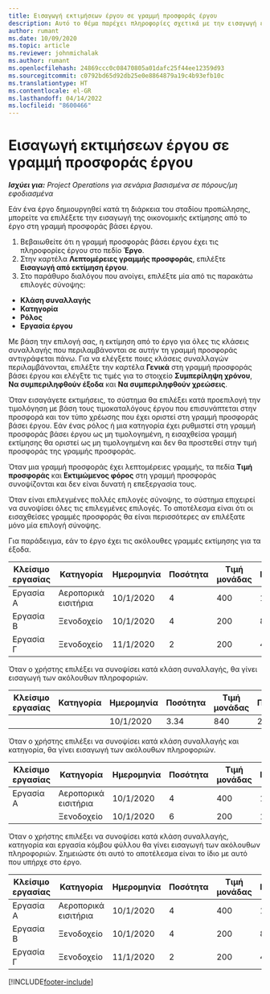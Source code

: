 ```yaml
---
title: Εισαγωγή εκτιμήσεων έργου σε γραμμή προσφοράς έργου
description: Αυτό το θέμα παρέχει πληροφορίες σχετικά με την εισαγωγή εκτιμήσεων από ένα έργο σε μια γραμμή προσφοράς έργου.
author: rumant
ms.date: 10/09/2020
ms.topic: article
ms.reviewer: johnmichalak
ms.author: rumant
ms.openlocfilehash: 24869ccc0c08470805a01dafc25f44ee12359d93
ms.sourcegitcommit: c0792bd65d92db25e0e8864879a19c4b93efb10c
ms.translationtype: HT
ms.contentlocale: el-GR
ms.lasthandoff: 04/14/2022
ms.locfileid: "8600466"
---
```

# <a name="import-estimates-for-a-project-to-a-project-quote-line"></a>Εισαγωγή εκτιμήσεων έργου σε γραμμή προσφοράς έργου

_**Ισχύει για:** Project Operations για σενάρια βασισμένα σε πόρους/μη εφοδιασμένα_


Εάν ένα έργο δημιουργηθεί κατά τη διάρκεια του σταδίου προπώλησης, μπορείτε να επιλέξετε την εισαγωγή της οικονομικής εκτίμησης από το έργο στη γραμμή προσφοράς βάσει έργου.

1. Βεβαιωθείτε ότι η γραμμή προσφοράς βάσει έργου έχει τις πληροφορίες έργου στο πεδίο **Έργο**.
2. Στην καρτέλα **Λεπτομέρειες γραμμής προσφοράς**, επιλέξτε **Εισαγωγή από εκτίμηση έργου**.
3. Στο παράθυρο διαλόγου που ανοίγει, επιλέξτε μία από τις παρακάτω επιλογές σύνοψης:

  - **Κλάση συναλλαγής**
  - **Κατηγορία**
  - **Ρόλος** 
  - **Εργασία έργου**

Με βάση την επιλογή σας, η εκτίμηση από το έργο για όλες τις κλάσεις συναλλαγής που περιλαμβάνονται σε αυτήν τη γραμμή προσφοράς αντιγράφεται πάνω. Για να ελέγξετε ποιες κλάσεις συναλλαγών περιλαμβάνονται, επιλέξτε την καρτέλα **Γενικά** στη γραμμή προσφοράς βάσει έργου και ελέγξτε τις τιμές για το στοιχείο **Συμπερίληψη χρόνου**, **Να συμπεριληφθούν έξοδα** και **Να συμπεριληφθούν χρεώσεις**.

Όταν εισαγάγετε εκτιμήσεις, το σύστημα θα επιλέξει κατά προεπιλογή την τιμολόγηση με βάση τους τιμοκαταλόγους έργου που επισυνάπτεται στην προσφορά και τον τύπο χρέωσης που έχει οριστεί στη γραμμή προσφοράς βάσει έργου. Εάν ένας ρόλος ή μια κατηγορία έχει ρυθμιστεί στη γραμμή προσφοράς βάσει έργου ως μη τιμολογημένη, η εισαχθείσα γραμμή εκτίμησης θα οριστεί ως μη τιμολογημένη και δεν θα προστεθεί στην τιμή προσφοράς της γραμμής προσφοράς.

Όταν μια γραμμή προσφοράς έχει λεπτομέρειες γραμμής, τα πεδία **Τιμή προσφοράς** και **Εκτιμώμενος φόρος** στη γραμμή προσφοράς συνοψίζονται και δεν είναι δυνατή η επεξεργασία τους.

Όταν είναι επιλεγμένες πολλές επιλογές σύνοψης, το σύστημα επιχειρεί να συνοψίσει όλες τις επιλεγμένες επιλογές. Το αποτέλεσμα είναι ότι οι εισαχθείσες γραμμές προσφοράς θα είναι περισσότερες αν επιλέξατε μόνο μία επιλογή σύνοψης.

Για παράδειγμα, εάν το έργο έχει τις ακόλουθες γραμμές εκτίμησης για τα έξοδα.

| Κλείσιμο εργασίας | Κατηγορία | Ημερομηνία | Ποσότητα | Τιμή μονάδας | Ποσό |
| --- | --- | --- | --- | --- | --- |
| Εργασία Α | Αεροπορικά εισιτήρια | 10/1/2020 | 4 | 400 | 1600 |
| Εργασία Β | Ξενοδοχείο | 10/1/2020 | 4 | 200 | 800 |
| Εργασία Γ | Ξενοδοχείο | 11/1/2020 | 2 | 200 | 400 |

Όταν ο χρήστης επιλέξει να συνοψίσει κατά κλάση συναλλαγής, θα γίνει εισαγωγή των ακόλουθων πληροφοριών.

| Κλείσιμο εργασίας | Κατηγορία | Ημερομηνία | Ποσότητα | Τιμή μονάδας | Ποσό |
| --- | --- | --- | --- | --- | --- |
| | | 10/1/2020 | 3.34 | 840 | 2800 |

Όταν ο χρήστης επιλέξει να συνοψίσει κατά κλάση συναλλαγής και κατηγορία, θα γίνει εισαγωγή των ακόλουθων πληροφοριών.

| Κλείσιμο εργασίας | Κατηγορία | Ημερομηνία | Ποσότητα | Τιμή μονάδας | Ποσό |
| --- | --- | --- | --- | --- | --- |
| Εργασία Α | Αεροπορικά εισιτήρια | 10/1/2020 | 4 | 400 | 1600 |
| | Ξενοδοχείο | 10/1/2020 | 6 | 200 | 1200 |

Όταν ο χρήστης επιλέξει να συνοψίσει κατά κλάση συναλλαγής, κατηγορία και εργασία κόμβου φύλλου θα γίνει εισαγωγή των ακόλουθων πληροφοριών. Σημειώστε ότι αυτό το αποτέλεσμα είναι το ίδιο με αυτό που υπήρχε στο έργο.

| Κλείσιμο εργασίας | Κατηγορία | Ημερομηνία | Ποσότητα | Τιμή μονάδας | Ποσό |
| --- | --- | --- | --- | --- | --- |
| Εργασία Α | Αεροπορικά εισιτήρια | 10/1/2020 | 4 | 400 | 1600 |
| Εργασία Β | Ξενοδοχείο | 10/1/2020 | 4 | 200 | 800 |
| Εργασία Γ | Ξενοδοχείο | 11/1/2020 | 2 | 200 | 400 |


[!INCLUDE[footer-include](../includes/footer-banner.md)]
